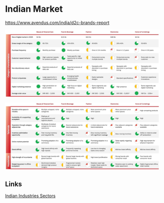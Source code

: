# Indian Market

https://www.avendus.com/india/d2c-brands-report

![image](../../media/Business_Indian-Market-image1.jpg)

![image](../../media/Business_Indian-Market-image2.jpg)

## Links

[Indian Industries Sectors](economics/finance-investing/industry-sectors.md)
